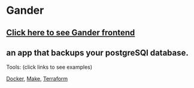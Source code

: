 # Gander

## [Click here to see Gander frontend](https://www.github.com/somersbmatthews/gander-react)

## an app that backups your postgreSQl database.

Tools: (click links to see examples)

[Docker](https://www.github.com/somersbmatthews/gander-backend/Dockerfile), [Make](https://www.github.com/somersbmatthews/Makefile), [Terraform](https://www.github.com/somersbmatthews/terraform.yml)
